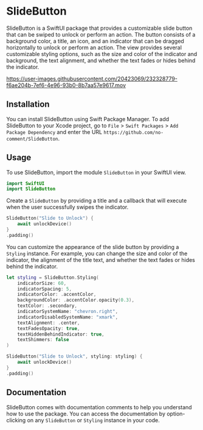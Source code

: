 # SlideButton

SlideButton is a SwiftUI package that provides a customizable slide button that can be swiped to unlock or perform an action. The button consists of a background color, a title, an icon, and an indicator that can be dragged horizontally to unlock or perform an action. The view provides several customizable styling options, such as the size and color of the indicator and background, the text alignment, and whether the text fades or hides behind the indicator.

https://user-images.githubusercontent.com/20423069/232328779-f6ae204b-7ef6-4e96-93b0-8b7aa57e9617.mov


## Installation

You can install SlideButton using Swift Package Manager. To add SlideButton to your Xcode project, go to `File` > `Swift Packages` > `Add Package Dependency` and enter the URL `https://github.com/no-comment/SlideButton`.

## Usage

To use SlideButton, import the module `SlideButton` in your SwiftUI view.

```swift
import SwiftUI
import SlideButton
```

Create a `SlideButton` by providing a title and a callback that will execute when the user successfully swipes the indicator. 

```swift
SlideButton("Slide to Unlock") {
    await unlockDevice()
}
.padding()
```

You can customize the appearance of the slide button by providing a `Styling` instance. For example, you can change the size and color of the indicator, the alignment of the title text, and whether the text fades or hides behind the indicator.

```swift
let styling = SlideButton.Styling(
    indicatorSize: 60,
    indicatorSpacing: 5,
    indicatorColor: .accentColor,
    backgroundColor: .accentColor.opacity(0.3),
    textColor: .secondary,
    indicatorSystemName: "chevron.right",
    indicatorDisabledSystemName: "xmark",
    textAlignment: .center,
    textFadesOpacity: true,
    textHiddenBehindIndicator: true,
    textShimmers: false
)

SlideButton("Slide to Unlock", styling: styling) {
    await unlockDevice()
}
.padding()
```

## Documentation

SlideButton comes with documentation comments to help you understand how to use the package. You can access the documentation by option-clicking on any `SlideButton` or `Styling` instance in your code.
